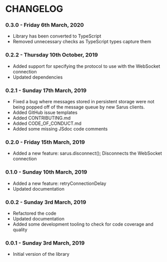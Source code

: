 # CHANGELOG

### 0.3.0 - Friday 6th March, 2020

- Library has been converted to TypeScript
- Removed unnecessary checks as TypeScript types capture them

### 0.2.2 - Thursday 10th October, 2019

- Added support for specifying the protocol to use with the WebSocket connection
- Updated dependencies

### 0.2.1 - Sunday 17th March, 2019

- Fixed a bug where messages stored in persistent storage were not being popped
  off of the message queue by new Sarus clients.
- Added GitHub issue templates
- Added CONTRIBUTING.md
- Added CODE_OF_CONDUCT.md
- Added some missing JSdoc code comments

### 0.2.0 - Friday 15th March, 2019

- Added a new feature: sarus.disconnect(); Disconnects the WebSocket connection

### 0.1.0 - Sunday 10th March, 2019

- Added a new feature: retryConnectionDelay
- Updated documentation

### 0.0.2 - Sunday 3rd March, 2019

- Refactored the code
- Updated documentation
- Added some development tooling to check for code coverage and quality

### 0.0.1 - Sunday 3rd March, 2019

- Initial version of the library
